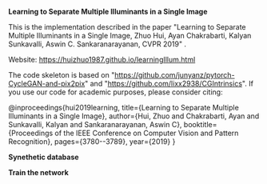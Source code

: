 **Learning to Separate Multiple Illuminants in a Single Image**

This is the implementation described in the paper "Learning to Separate Multiple Illuminants in a Single Image, Zhuo Hui, Ayan Chakrabarti, Kalyan Sunkavalli, Aswin C. Sankaranarayanan, CVPR 2019" .

Website: https://huizhuo1987.github.io/learningIllum.html

The code skeleton is based on "https://github.com/junyanz/pytorch-CycleGAN-and-pix2pix" and "https://github.com/lixx2938/CGIntrinsics". If you use our code for academic purposes, please consider citing:

@inproceedings{hui2019learning,
  title={Learning to Separate Multiple Illuminants in a Single Image},
  author={Hui, Zhuo and Chakrabarti, Ayan and Sunkavalli, Kalyan and Sankaranarayanan, Aswin C},
  booktitle={Proceedings of the IEEE Conference on Computer Vision and Pattern Recognition},
  pages={3780--3789},
  year={2019}
}

**Synethetic database**

**Train the network**
